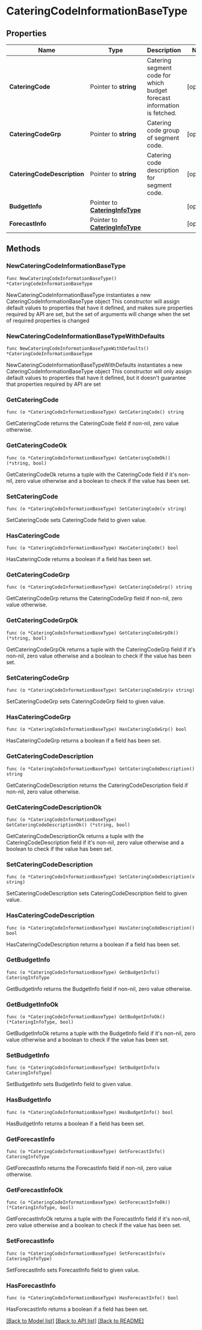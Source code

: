 # CateringCodeInformationBaseType

## Properties

Name | Type | Description | Notes
------------ | ------------- | ------------- | -------------
**CateringCode** | Pointer to **string** | Catering segment code for which budget forecast information is fetched. | [optional] 
**CateringCodeGrp** | Pointer to **string** | Catering code group of segment code. | [optional] 
**CateringCodeDescription** | Pointer to **string** | Catering code description for segment code. | [optional] 
**BudgetInfo** | Pointer to [**CateringInfoType**](CateringInfoType.md) |  | [optional] 
**ForecastInfo** | Pointer to [**CateringInfoType**](CateringInfoType.md) |  | [optional] 

## Methods

### NewCateringCodeInformationBaseType

`func NewCateringCodeInformationBaseType() *CateringCodeInformationBaseType`

NewCateringCodeInformationBaseType instantiates a new CateringCodeInformationBaseType object
This constructor will assign default values to properties that have it defined,
and makes sure properties required by API are set, but the set of arguments
will change when the set of required properties is changed

### NewCateringCodeInformationBaseTypeWithDefaults

`func NewCateringCodeInformationBaseTypeWithDefaults() *CateringCodeInformationBaseType`

NewCateringCodeInformationBaseTypeWithDefaults instantiates a new CateringCodeInformationBaseType object
This constructor will only assign default values to properties that have it defined,
but it doesn't guarantee that properties required by API are set

### GetCateringCode

`func (o *CateringCodeInformationBaseType) GetCateringCode() string`

GetCateringCode returns the CateringCode field if non-nil, zero value otherwise.

### GetCateringCodeOk

`func (o *CateringCodeInformationBaseType) GetCateringCodeOk() (*string, bool)`

GetCateringCodeOk returns a tuple with the CateringCode field if it's non-nil, zero value otherwise
and a boolean to check if the value has been set.

### SetCateringCode

`func (o *CateringCodeInformationBaseType) SetCateringCode(v string)`

SetCateringCode sets CateringCode field to given value.

### HasCateringCode

`func (o *CateringCodeInformationBaseType) HasCateringCode() bool`

HasCateringCode returns a boolean if a field has been set.

### GetCateringCodeGrp

`func (o *CateringCodeInformationBaseType) GetCateringCodeGrp() string`

GetCateringCodeGrp returns the CateringCodeGrp field if non-nil, zero value otherwise.

### GetCateringCodeGrpOk

`func (o *CateringCodeInformationBaseType) GetCateringCodeGrpOk() (*string, bool)`

GetCateringCodeGrpOk returns a tuple with the CateringCodeGrp field if it's non-nil, zero value otherwise
and a boolean to check if the value has been set.

### SetCateringCodeGrp

`func (o *CateringCodeInformationBaseType) SetCateringCodeGrp(v string)`

SetCateringCodeGrp sets CateringCodeGrp field to given value.

### HasCateringCodeGrp

`func (o *CateringCodeInformationBaseType) HasCateringCodeGrp() bool`

HasCateringCodeGrp returns a boolean if a field has been set.

### GetCateringCodeDescription

`func (o *CateringCodeInformationBaseType) GetCateringCodeDescription() string`

GetCateringCodeDescription returns the CateringCodeDescription field if non-nil, zero value otherwise.

### GetCateringCodeDescriptionOk

`func (o *CateringCodeInformationBaseType) GetCateringCodeDescriptionOk() (*string, bool)`

GetCateringCodeDescriptionOk returns a tuple with the CateringCodeDescription field if it's non-nil, zero value otherwise
and a boolean to check if the value has been set.

### SetCateringCodeDescription

`func (o *CateringCodeInformationBaseType) SetCateringCodeDescription(v string)`

SetCateringCodeDescription sets CateringCodeDescription field to given value.

### HasCateringCodeDescription

`func (o *CateringCodeInformationBaseType) HasCateringCodeDescription() bool`

HasCateringCodeDescription returns a boolean if a field has been set.

### GetBudgetInfo

`func (o *CateringCodeInformationBaseType) GetBudgetInfo() CateringInfoType`

GetBudgetInfo returns the BudgetInfo field if non-nil, zero value otherwise.

### GetBudgetInfoOk

`func (o *CateringCodeInformationBaseType) GetBudgetInfoOk() (*CateringInfoType, bool)`

GetBudgetInfoOk returns a tuple with the BudgetInfo field if it's non-nil, zero value otherwise
and a boolean to check if the value has been set.

### SetBudgetInfo

`func (o *CateringCodeInformationBaseType) SetBudgetInfo(v CateringInfoType)`

SetBudgetInfo sets BudgetInfo field to given value.

### HasBudgetInfo

`func (o *CateringCodeInformationBaseType) HasBudgetInfo() bool`

HasBudgetInfo returns a boolean if a field has been set.

### GetForecastInfo

`func (o *CateringCodeInformationBaseType) GetForecastInfo() CateringInfoType`

GetForecastInfo returns the ForecastInfo field if non-nil, zero value otherwise.

### GetForecastInfoOk

`func (o *CateringCodeInformationBaseType) GetForecastInfoOk() (*CateringInfoType, bool)`

GetForecastInfoOk returns a tuple with the ForecastInfo field if it's non-nil, zero value otherwise
and a boolean to check if the value has been set.

### SetForecastInfo

`func (o *CateringCodeInformationBaseType) SetForecastInfo(v CateringInfoType)`

SetForecastInfo sets ForecastInfo field to given value.

### HasForecastInfo

`func (o *CateringCodeInformationBaseType) HasForecastInfo() bool`

HasForecastInfo returns a boolean if a field has been set.


[[Back to Model list]](../README.md#documentation-for-models) [[Back to API list]](../README.md#documentation-for-api-endpoints) [[Back to README]](../README.md)


